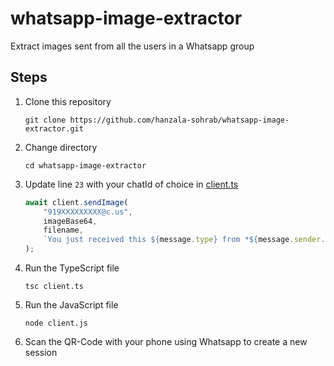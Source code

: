# whatsapp-image-extractor
Extract images sent from all the users in a Whatsapp group

## Steps
1. Clone this repository
    ```shell
    git clone https://github.com/hanzala-sohrab/whatsapp-image-extractor.git
    ```
2. Change directory
    ```shell
    cd whatsapp-image-extractor
    ```
3. Update line `23` with your chatId of choice in [client.ts](./client.ts)
    ```ts
    await client.sendImage(
        "919XXXXXXXXX@c.us",
        imageBase64,
        filename,
        `You just received this ${message.type} from *${message.sender.name}* with id ${message.sender.id}, at ${message.timestamp}, in group *${message.chat.formattedTitle}* (id: ${message.chat.id})`
    );
    ```
4. Run the TypeScript file
    ```shell
    tsc client.ts
    ```
5. Run the JavaScript file
    ```shell
    node client.js
    ```
6. Scan the QR-Code with your phone using Whatsapp to create a new session

